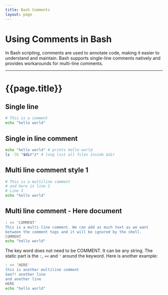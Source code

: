 ```yaml
---
title: Bash Comments
layout: page
---
```


# Using Comments in Bash

In Bash scripting, comments are used to annotate code, making it easier to understand and maintain. Bash supports single-line comments natively and provides workarounds for multi-line comments.

---

# {{page.title}}

## Single line

```bash
# This is a comment
echo "hello world"
```

## Single in line comment

```bash
echo "hello world" # prints hello world
ls -lh "$dir"/* # long list all files inside $dir
```

## Multi line comment style 1

```bash
# This is a multiline comment
# and here is line 2
# Line 3
echo "hello world"
```

## Multi line comment - Here document

```bash
: << 'COMMENT'
This is a multi-line comment. We can add as much text as we want 
between the comment tags and it will be ignored by the shell.
COMMENT
echo "hello world"
```

The key word does not need to be COMMENT. It can be any string. The static part is the `:`, `<<` and `'` around the keyword. Here is another example:

```bash
: << 'HERE'
this is another multiline comment
See?! another line
and another line
HERE
echo "hello world"
```
